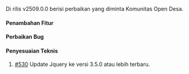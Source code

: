 Di rilis v2509.0.0 berisi perbaikan yang diminta Komunitas Open Desa.

#### Penambahan Fitur

#### Perbaikan Bug

#### Penyesuaian Teknis

1. [#530](https://github.com/OpenSID/pantau/issues/530) Update Jquery ke versi 3.5.0 atau lebih terbaru.